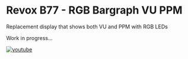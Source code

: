 # Revox B77 - RGB Bargraph VU PPM
Replacement display that shows both VU and PPM with RGB LEDs

Work in progress...

<a href=https://youtu.be/gn2JyQfEoPc>![youtube](https://github.com/user-attachments/assets/0a112416-3309-465c-8ca4-305b8dafb127)</a>




